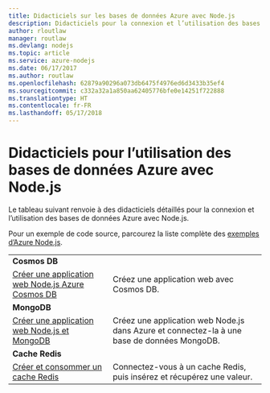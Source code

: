 ```yaml
---
title: Didacticiels sur les bases de données Azure avec Node.js
description: Didacticiels pour la connexion et l’utilisation des bases de données Azure avec Node.js.
author: rloutlaw
manager: routlaw
ms.devlang: nodejs
ms.topic: article
ms.service: azure-nodejs
ms.date: 06/17/2017
ms.author: routlaw
ms.openlocfilehash: 62879a90296a073db6475f4976ed6d3433b35ef4
ms.sourcegitcommit: c332a32a1a850aa62405776bfe0e14251f722888
ms.translationtype: HT
ms.contentlocale: fr-FR
ms.lasthandoff: 05/17/2018
---
```

# <a name="tutorials-for-using-azure-databases-with-nodejs"></a>Didacticiels pour l’utilisation des bases de données Azure avec Node.js

Le tableau suivant renvoie à des didacticiels détaillés pour la connexion et l’utilisation des bases de données Azure avec Node.js. 

Pour un exemple de code source, parcourez la liste complète des [exemples d’Azure Node.js](https://azure.microsoft.com/resources/samples/?term=nodejs).

| | |
|---|---|
| **Cosmos DB** ||
| [Créer une application web Node.js Azure Cosmos DB](http://docs.microsoft.com/azure/documentdb/documentdb-nodejs-application?toc=/azure/node/toc.json&bc=/azure/node/toc.json) | Créez une application web avec Cosmos DB.  |
| **MongoDB** ||
| [Créer une application web Node.js et MongoDB](http://docs.microsoft.com/azure/app-service-web/app-service-web-tutorial-nodejs-mongodb-app?toc=/azure/node/toc.json&bc=/azure/node/toc.json) | Créez une application web Node.js dans Azure et connectez-la à une base de données MongoDB.  |
| **Cache Redis** | |
| [Créer et consommer un cache Redis](http://docs.microsoft.com/azure/redis-cache/cache-nodejs-get-started?toc=/azure/node/toc.json&bc=/azure/node/toc.json) | Connectez-vous à un cache Redis, puis insérez et récupérez une valeur.
